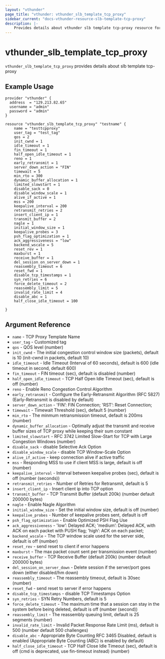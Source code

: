 ```yaml
---
layout: "vthunder"
page_title: "vthunder: vthunder_slb_template_tcp_proxy"
sidebar_current: "docs-vthunder-resource-slb-template-tcp-proxy"
description: |-
    Provides details about vthunder slb template tcp-proxy resource for A10
---
```


# vthunder\_slb\_template\_tcp_proxy

`vthunder_slb_template_tcp_proxy` provides details about slb template tcp-proxy
## Example Usage


```hcl
provider "vthunder" {
  address  = "129.213.82.65"
  username = "admin"
  password = "admin"
}

resource "vthunder_slb_template_tcp_proxy" "testname" {
	name = "testtcpproxy"
	user_tag = "test_tag"
	qos = 2
	init_cwnd = 1
	idle_timeout = 1
	fin_timeout = 1
	half_open_idle_timeout = 1
	reno = 1
	early_retransmit = 1
	server_down_action = "FIN"
	timewait = 5
	min_rto = 300
	dynamic_buffer_allocation = 1
	limited_slowstart = 1
	disable_sack = 0
	disable_window_scale = 1
	alive_if_active = 1
	mss = 200
	keepalive_interval = 200
	retransmit_retries = 2
	insert_client_ip = 1
	transmit_buffer = 2
	nagle = 1
	initial_window_size = 1
	keepalive_probes = 3
	psh_flag_optimization = 1
	ack_aggressiveness = "low"
	backend_wscale = 5
	reset_rev = 1
	maxburst = 1
	receive_buffer = 1
	del_session_on_server_down = 1
	reassembly_timeout = 6
	reset_fwd = 1
	disable_tcp_timestamps = 1
	syn_retries = 6
	force_delete_timeout = 2
	reassembly_limit = 5
	invalid_rate_limit = 4
	disable_abc = 1
	half_close_idle_timeout = 100	

}
```

## Argument Reference

* `name` - TCP Proxy Template Name
* `user_tag` - Customized tag
* `qos` - QOS level (number)
* `init_cwnd` - The initial congestion control window size (packets), default is 10 (init-cwnd in packets, default 10)
* `idle_timeout` - Idle Timeout (Interval of 60 seconds), default is 600 (idle timeout in second, default 600)
* `fin_timeout` - FIN timeout (sec), default is disabled (number)
* `half_open_idle_timeout` - TCP Half Open Idle Timeout (sec), default is off (number)
* `reno` - Enable Reno Congestion Control Algorithm
* `early_retransmit` - Configure the Early-Retransmit Algorithm (RFC 5827) (Early-Retransmit is disabled by default)
* `server_down_action` - 'FIN’: FIN Connection; 'RST’: Reset Connection;
* `timewait` - Timewait Threshold (sec), default 5 (number)
* `min_rto` - The minmum retransmission timeout, default is 200ms (number)
* `dynamic_buffer_allocation` - Optimally adjust the transmit and receive buffer sizes of TCP proxy while keeping their sum constant
* `limited_slowstart` - RFC 3742 Limited Slow-Start for TCP with Large Congestion Windows (number)
* `disable_sack` - disable Selective Ack Option
* `disable_window_scale` - disable TCP Window-Scale Option
* `alive_if_active` - keep connection alive if active traffic
* `mss` - Responding MSS to use if client MSS is large, default is off (number)
* `keepalive_interval` - Interval between keepalive probes (sec), default is off (number (seconds))
* `retransmit_retries` - Number of Retries for Retransmit, default is 5
* `insert_client_ip` - Insert client ip into TCP option
* `transmit_buffer` - TCP Transmit Buffer (default 200k) (number default 200000 bytes)
* `nagle` - Enable Nagle Algorithm
* `initial_window_size` - Set the initial window size, default is off (number)
* `keepalive_probes` - Number of keepalive probes sent, default is off
* `psh_flag_optimization` - Enable Optimized PSH Flag Use
* `ack_aggressiveness` - 'low’: Delayed ACK; 'medium’: Delayed ACK, with ACK on each packet with PUSH flag; 'high’: ACK on each packet;
* `backend_wscale` - The TCP window scale used for the server side, default is off (number)
* `reset_rev` - send reset to client if error happens
* `maxburst` - The max packet count sent per transmission event (number)
* `receive_buffer` - TCP Receive Buffer (default 200k) (number default 200000 bytes)
* `del_session_on_server_down` - Delete session if the server/port goes down (either disabled/hm down)
* `reassembly_timeout` - The reassembly timeout, default is 30sec (number)
* `reset_fwd` - send reset to server if error happens
* `disable_tcp_timestamps` - disable TCP Timestamps Option
* `syn_retries` - SYN Retry Numbers, default is 5
* `force_delete_timeout` - The maximum time that a session can stay in the system before being deleted, default is off (number (second))
* `reassembly_limit` - The reassembly queuing limit, default is 25 segments (number)
* `invalid_rate_limit` - Invalid Packet Response Rate Limit (ms), default is 500 (number default 500 challenges)
* `disable_abc` - Appropriate Byte Counting RFC 3465 Disabled, default is enabled (Appropriate Byte Counting (ABC) is enabled by default)
* `half_close_idle_timeout` - TCP Half Close Idle Timeout (sec), default is off (cmd is deprecated, use fin-timeout instead) (number)

